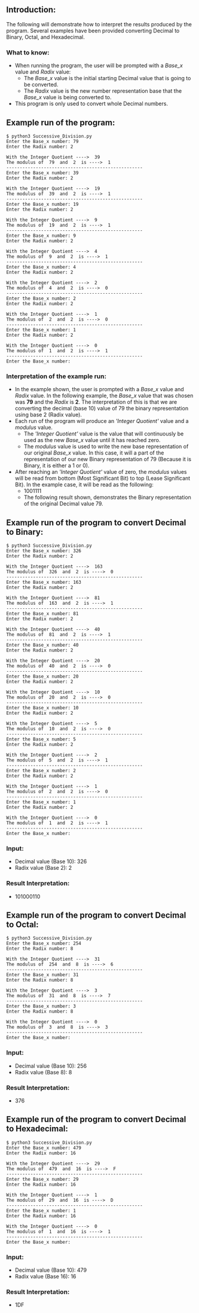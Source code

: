 ## Introduction:
The following will demonstrate how to interpret the results produced by the program. Several examples have been provided converting Decimal to Binary, Octal, and Hexadecimal.

### What to know:
- When running the program, the user will be prompted with a *Base_x* value and *Radix* value: 
    - The *Base_x* value is the initial starting Decimal value that is going to be converted.
    - The *Radix* value is the new number representation base that the *Base_x* value is being converted to.
- This program is only used to convert whole Decimal numbers.

## Example run of the program:
```
$ python3 Successive_Division.py
Enter the Base_x number: 79
Enter the Radix number: 2

With the Integer Quotient ---->  39
The modulus of  79  and  2  is ---->  1
---------------------------------------------------
Enter the Base_x number: 39
Enter the Radix number: 2

With the Integer Quotient ---->  19
The modulus of  39  and  2  is ---->  1
---------------------------------------------------
Enter the Base_x number: 19
Enter the Radix number: 2

With the Integer Quotient ---->  9
The modulus of  19  and  2  is ---->  1
---------------------------------------------------
Enter the Base_x number: 9
Enter the Radix number: 2

With the Integer Quotient ---->  4
The modulus of  9  and  2  is ---->  1
---------------------------------------------------
Enter the Base_x number: 4
Enter the Radix number: 2

With the Integer Quotient ---->  2
The modulus of  4  and  2  is ---->  0
---------------------------------------------------
Enter the Base_x number: 2
Enter the Radix number: 2

With the Integer Quotient ---->  1
The modulus of  2  and  2  is ---->  0
---------------------------------------------------
Enter the Base_x number: 1
Enter the Radix number: 2

With the Integer Quotient ---->  0
The modulus of  1  and  2  is ---->  1
---------------------------------------------------
Enter the Base_x number: 
```
### Interpretation of the example run:
- In the example shown, the user is prompted with a *Base_x* value and *Radix* value. In the following example, the *Base_x* value that was chosen was **79** and the *Radix* is **2**. The interpretation of this is that we are converting the decimal (base 10) value of 79 the binary representation using base 2 (Radix value).
- Each run of the program will produce an *'Integer Quotient'* value and a *modulus* value. 
    - The *'Integer Quotient'* value is the value that will continuously be used as the new *Base_x* value until it has reached zero. 
    - The *modulus* value is used to write the new base representation of our original *Base_x* value. In this case, it will a part of the representation of our new Binary representation of 79 (Because it is Binary, it is either a 1 or 0).
- After reaching an *'Integer Quotient'* value of zero, the *modulus* values will be read from bottom (Most Significant Bit) to top (Lease Significant Bit). In the example case, it will be read as the following:
    - 1001111
    - The following result shown, demonstrates the Binary representation of the original Decimal value 79.

## Example run of the program to convert Decimal to Binary:
```
$ python3 Successive_Division.py
Enter the Base_x number: 326
Enter the Radix number: 2

With the Integer Quotient ---->  163
The modulus of  326  and  2  is ---->  0
---------------------------------------------------
Enter the Base_x number: 163
Enter the Radix number: 2

With the Integer Quotient ---->  81
The modulus of  163  and  2  is ---->  1
---------------------------------------------------
Enter the Base_x number: 81
Enter the Radix number: 2

With the Integer Quotient ---->  40
The modulus of  81  and  2  is ---->  1
---------------------------------------------------
Enter the Base_x number: 40
Enter the Radix number: 2

With the Integer Quotient ---->  20
The modulus of  40  and  2  is ---->  0
---------------------------------------------------
Enter the Base_x number: 20
Enter the Radix number: 2

With the Integer Quotient ---->  10
The modulus of  20  and  2  is ---->  0
---------------------------------------------------
Enter the Base_x number: 10
Enter the Radix number: 2

With the Integer Quotient ---->  5
The modulus of  10  and  2  is ---->  0
---------------------------------------------------
Enter the Base_x number: 5
Enter the Radix number: 2

With the Integer Quotient ---->  2
The modulus of  5  and  2  is ---->  1
---------------------------------------------------
Enter the Base_x number: 2
Enter the Radix number: 2

With the Integer Quotient ---->  1
The modulus of  2  and  2  is ---->  0
---------------------------------------------------
Enter the Base_x number: 1
Enter the Radix number: 2

With the Integer Quotient ---->  0
The modulus of  1  and  2  is ---->  1
---------------------------------------------------
Enter the Base_x number:
```
### Input:
- Decimal value (Base 10): 326
- Radix value (Base 2): 2
### Result Interpretation:
- 101000110

## Example run of the program to convert Decimal to Octal:
```
$ python3 Successive_Division.py
Enter the Base_x number: 254
Enter the Radix number: 8

With the Integer Quotient ---->  31
The modulus of  254  and  8  is ---->  6
---------------------------------------------------
Enter the Base_x number: 31
Enter the Radix number: 8

With the Integer Quotient ---->  3
The modulus of  31  and  8  is ---->  7
---------------------------------------------------
Enter the Base_x number: 3
Enter the Radix number: 8

With the Integer Quotient ---->  0
The modulus of  3  and  8  is ---->  3
---------------------------------------------------
Enter the Base_x number:
```
### Input:
- Decimal value (Base 10): 256
- Radix value (Base 8): 8
### Result Interpretation:
- 376

## Example run of the program to convert Decimal to Hexadecimal:
```
$ python3 Successive_Division.py
Enter the Base_x number: 479
Enter the Radix number: 16

With the Integer Quotient ---->  29
The modulus of  479  and  16  is ---->  F
---------------------------------------------------
Enter the Base_x number: 29
Enter the Radix number: 16

With the Integer Quotient ---->  1
The modulus of  29  and  16  is ---->  D
---------------------------------------------------
Enter the Base_x number: 1
Enter the Radix number: 16

With the Integer Quotient ---->  0
The modulus of  1  and  16  is ---->  1
---------------------------------------------------
Enter the Base_x number:
```
### Input:
- Decimal value (Base 10): 479
- Radix value (Base 16): 16
### Result Interpretation:
- 1DF
